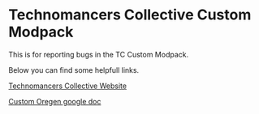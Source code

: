 # Technomancers Collective Custom Modpack

This is for reporting bugs in the TC Custom Modpack.

Below you can find some helpfull links.

[Technomancers Collective Website](http://techno-c.net)

[Custom Oregen google doc](https://docs.google.com/spreadsheets/d/1kObbn1TfEH3JaNssHtr6-i_9Khfvniiu1ib45gcqqw0/)
